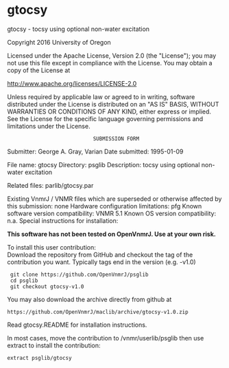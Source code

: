 # gtocsy
 gtocsy - tocsy using optional non-water excitation

 Copyright 2016 University of Oregon

 Licensed under the Apache License, Version 2.0 (the "License");
 you may not use this file except in compliance with the License.
 You may obtain a copy of the License at

   http://www.apache.org/licenses/LICENSE-2.0

 Unless required by applicable law or agreed to in writing, software
 distributed under the License is distributed on an "AS IS" BASIS,
 WITHOUT WARRANTIES OR CONDITIONS OF ANY KIND, either express or implied.
 See the License for the specific language governing permissions and
 limitations under the License.

                                SUBMISSION FORM

Submitter:      George A. Gray, Varian
Date submitted: 1995-01-09

File name:      gtocsy
Directory:      psglib
Description:    tocsy using optional non-water excitation

Related files:  parlib/gtocsy.par


Existing VnmrJ / VNMR files which are superseded or
otherwise affected by this submission:  none
Hardware configuration limitations:     pfg
Known software version compatibility:   VNMR 5.1
Known OS version compatibility:         n.a.
Special instructions for installation:

**This software has not been tested on OpenVnmrJ. Use at your own risk.**

To install this user contribution:  
Download the repository from GitHub and checkout the tag of the contribution you want.
Typically tags end in the version (e.g. -v1.0)

     git clone https://github.com/OpenVnmrJ/psglib  
     cd psglib  
     git checkout gtocsy-v1.0


You may also download the archive directly from github at

    https://github.com/OpenVnmrJ/maclib/archive/gtocsy-v1.0.zip

Read gtocsy.README for installation instructions.

In most cases, move the contribution to /vnmr/userlib/psglib 
then use extract to install the contribution:  

    extract psglib/gtocsy